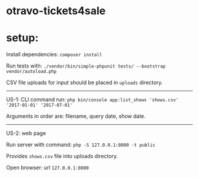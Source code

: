 # otravo-tickets4sale

# setup:

Install dependencies: `composer install`

Run tests with: `./vendor/bin/simple-phpunit tests/ --bootstrap vendor/autoload.php`


CSV file uploads for input should be placed in `uploads` directory.

----
US-1: CLI command run: `php bin/console app:list_shows 'shows.csv' '2017-01-01' '2017-07-01'`

Arguments in order are: filename, query date, show date.

----
US-2: web page

Run server with command: `php -S 127.0.0.1:8000 -t public`

Provides `shows.csv` file into uploads directory.

Open browser: url `127.0.0.1:8000`